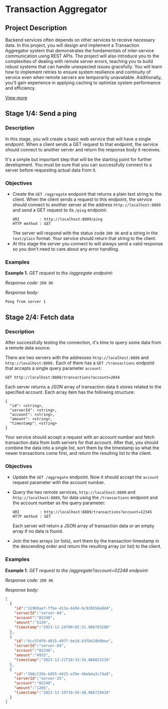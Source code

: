 # Transaction Aggregator

## Project Description

Backend services often depends on other services to receive necessary data. In this project, you will design and implement a Transaction Aggregator system that demonstrates the fundamentals of inter-service communication using REST APIs. The project will also introduce you to the complexities of dealing with remote server errors, teaching you to build robust systems that can handle unexpected issues gracefully. You will learn how to implement retries to ensure system resilience and continuity of service even when remote servers are temporarily unavailable. Additionally, you'll gain experience in applying caching to optimize system performance and efficiency.

[View more](https://hyperskill.org/projects/424)


## Stage 1/4: Send a ping

### Description

In this stage, you will create a basic web service that will have a single endpoint. When a client sends a GET request to that endpoint, the service should connect to another server and return the response body it receives.

It's a simple but important step that will be the starting point for further development. You must be sure that you can successfully connect to a server before requesting actual data from it.

### Objectives

- Create the `GET /aggregate` endpoint that returns a plain text string to the client. When the client sends a request to this endpoint, the service should connect to another server at the address `http://localhost:8889` and send a GET request to its `/ping` endpoint:
    ```text
    URI         : http://localhost:8889/ping
    HTTP method : GET
    ```
    The server will respond with the status code `200 OK` and a string in the `text/plain` format. Your service should return that string to the client.
- At this stage the server you connect to will always send a valid response so you don't need to care about any error handling.

### Examples

**Example 1.** *GET request to the /aggregate endpoint:*

*Response code:* `200 OK`

*Response body:*
```text
Pong from server 1
```


## Stage 2/4: Fetch data

### Description

After successfully testing the connection, it's time to query some data from a remote data source.

There are two servers with the addresses `http://localhost:8888` and `http://localhost:8889.` Each of them has a `GET /transactions` endpoint that accepts a single query parameter `account`:
```text
GET http://localhost:8888/transactions?account=2844
```

Each server returns a JSON array of transaction data it stores related to the specified account. Each array item has the following structure:
```text
{
  "id": <string>,
  "serverId": <string>,
  "account": <string>,
  "amount": <string>,
  "timestamp": <string>
}
```

Your service should accept a request with an account number and fetch transaction data from both servers for that account. After that, you should combine the data into a single list, sort them by the timestamp so what the newer transactions come first, and return the resulting list to the client.

### Objectives

- Update the `GET /aggregate` endpoint. Now it should accept the `account` request parameter with the account number.

- Query the two remote services, `http://localhost:8888` and `http://localhost:8889`, for data using the `/transactions` endpoint and the account number as the query parameter:
    ```text
    URI         : http://localhost:8889/transactions?account=12345
    HTTP method : GET
    ```
    Each server will return a JSON array of transaction data or an empty array if no data is found.

- Join the two arrays (or lists), sort them by the transaction timestamp in the descending order and return the resulting array (or list) to the client.

### Examples

**Example 1.** *GET request to the /aggregate?account=02248 endpoint:*

*Response code:* `200 OK`

*Response body:*
```json
[
  {
    "id":"31969aef-ffbe-413a-8a94-bc920556a0d4",
    "serverId":"server-04",
    "account":"02248",
    "amount":"5120",
    "timestamp":"2023-12-24T00:02:31.886783206"
  },
  {
    "id":"dcc57df0-d815-497f-be1d-b3fb419b9bee",
    "serverId":"server-04",
    "account":"02248",
    "amount":"4933",
    "timestamp":"2023-12-21T10:33:56.886823126"
  },
  {
    "id":"398c135b-b055-4415-a7be-4beb4a3c7da8",
    "serverId":"server-25",
    "account":"02248",
    "amount":"1205",
    "timestamp":"2023-12-19T16:56:48.886729416"
  }
]
```
